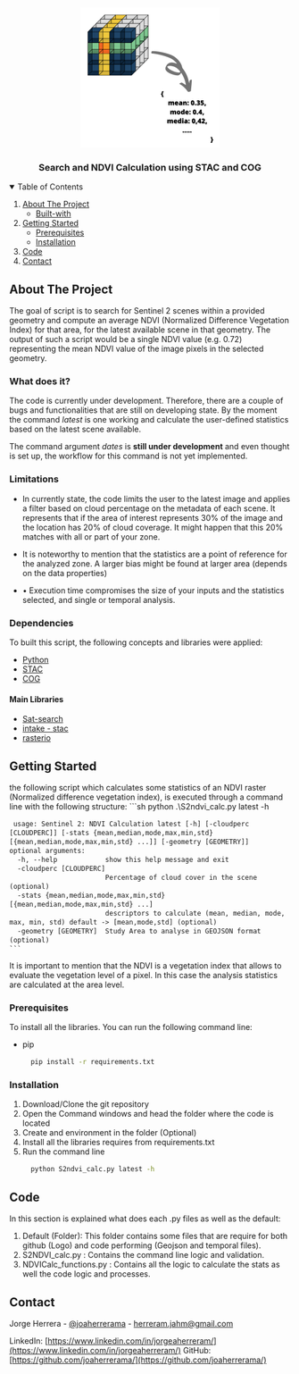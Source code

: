<!-- PROJECT LOGO -->
<br />
<p align="center">
  <a href="https://github.com/joaherrerama/search-ndvi">
    <img src="default/img/logo.png" alt="Logo" width="250" height="250">
  </a>

  <h3 align="center">Search and NDVI Calculation using STAC and COG </h3>
</p>



<!-- TABLE OF CONTENTS -->
<details open="open">
  <summary>Table of Contents</summary>
  <ol>
    <li>
      <a href="#about-the-project">About The Project</a>
      <ul>
        <li><a href="dependencies">Built-with</a></li>
      </ul>
    </li>
    <li>
      <a href="#getting-started">Getting Started</a>
      <ul>
        <li><a href="#prerequisites">Prerequisites</a></li>
        <li><a href="#installation">Installation</a></li>
      </ul>
    </li>
    <li><a href="#code">Code</a></li>
    <li><a href="#contact">Contact</a></li>
  </ol>
</details>



<!-- ABOUT THE PROJECT -->
## About The Project

The goal of script is to search for Sentinel 2 scenes within a provided geometry and compute an average NDVI (Normalized Difference Vegetation Index) for that area, for the latest available scene in that geometry. The output of such a script would be a single NDVI value (e.g. 0.72) representing the mean NDVI value of the image pixels in the selected geometry.

###  What does it?

The code is currently under development. Therefore, there are a couple of bugs and functionalities that are still on developing state. By the moment the command *latest* is one working and calculate the user-defined statistics based on the latest scene available. 

The command argument *dates* is **still under development** and even thought is set up, the workflow for this command is not yet implemented.

###  Limitations

* In currently state, the code limits the user to the latest image and applies a filter based on cloud percentage on the metadata of each scene. It represents that if the area of interest represents 30% of the image and the location has 20% of cloud coverage. It might happen that this 20% matches with all or part of your zone.

* It is noteworthy to mention that the statistics are a point of reference for the analyzed zone. A larger bias might be found at larger area (depends on the data properties)

* •	Execution time compromises the size of your inputs and the statistics selected, and single or temporal analysis.


### Dependencies

To built this script, the following concepts and libraries were applied:

* [Python](https://www.python.org/)
* [STAC](http://sat-utils.github.io/sat-api/)
* [COG](https://www.cogeo.org/)

#### Main Libraries

* [Sat-search](https://github.com/sat-utils/sat-search)
* [intake - stac](https://github.com/intake/intake-stac)
* [rasterio](https://rasterio.readthedocs.io/en/latest/)

<!-- GETTING STARTED -->
## Getting Started

the following script which calculates some statistics of an NDVI raster (Normalized difference vegetation index), is executed through a command line with the following structure:
    ```sh
     python .\S2ndvi_calc.py latest -h
     
     usage: Sentinel 2: NDVI Calculation latest [-h] [-cloudperc [CLOUDPERC]] [-stats {mean,median,mode,max,min,std} [{mean,median,mode,max,min,std} ...]] [-geometry [GEOMETRY]]
    optional arguments:
      -h, --help            show this help message and exit
      -cloudperc [CLOUDPERC]
                            Percentage of cloud cover in the scene (optional)
      -stats {mean,median,mode,max,min,std} [{mean,median,mode,max,min,std} ...]
                            descriptors to calculate (mean, median, mode, max, min, std) default -> [mean,mode,std] (optional)
      -geometry [GEOMETRY]  Study Area to analyse in GEOJSON format (optional)
    ```
It is important to mention that the NDVI is a vegetation index that allows to evaluate the vegetation level of a pixel. In this case the analysis statistics are calculated at the area level.

### Prerequisites

To install all the libraries. You can run the following command line:

* pip
  ```sh
    pip install -r requirements.txt
  ```

### Installation

1. Download/Clone the git repository
2. Open the Command windows and head the folder where the code is located
3. Create and environment in the folder (Optional)
4. Install all the libraries requires from requirements.txt
5. Run the command line
    ```sh
      python S2ndvi_calc.py latest -h
    ```
<!-- CONTRIBUTING -->
## Code

In this section is explained what does each .py files as well as the default:

1. Default (Folder): This folder contains some files that are require for both github (Logo) and code performing (Geojson and temporal files).
2. S2NDVI_calc.py :  Contains the command line logic and validation.
3. NDVICalc_functions.py : Contains all the logic to calculate the stats as well the code logic and processes. 


<!-- CONTACT -->
## Contact

Jorge Herrera - [@joaherrerama](https://twitter.com/joaherrerama) - herreram.jahm@gmail.com

LinkedIn: [https://www.linkedin.com/in/jorgeaherreram/](https://www.linkedin.com/in/jorgeaherreram/)
GitHub: [https://github.com/joaherrerama/](https://github.com/joaherrerama/)







